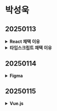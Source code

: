 # 박성욱

## 20250113
<details>
    <summary><b>React 채택 이유</b></summary>
<ul>
    <h5>React의 특징 </h5>
    <li>단방향 데이터 바인딩</li>
    <li>컴포넌트 기반 구조</li>
    <li>Virtual DOM</li>
    <li>Props와 State</li>
    <li>JSX 사용</li>
</ul>
<ul>
    <h5>React 장점</h5>
    <li>React 공식 문서와 커뮤니티가 잘 되어 있어 참조와 활용이 편하다</li>
    <li>Component 하나로 관리를 하기 때문에 간편하다</li>
    <li>다른 프레임워크나 라이브러리와 병행해서 사용하기 좋다.</li>
</ul>
</details>

<details>
   <summary><b>타입스크립트 채택 이유</b></summary>

<ul>
    <h5>타입스크립트 특징</h5>
    <li>정적 타입언어 - 컴파일 시에 자료형(타입)이 결정되는 언어</li>
    <li>컴파일 언어 - 고급 언어로 작성된 소스 코드를 저급 언어로 번역하는 언어</li>
    <h5>타입 스크립트 장점</h5>
    <li>간결하고 일관적인 구조로 이루어져 재사용성, 가독성이 좋다.</li>
    <li>높은 가독성으로 개발자의 실수를 줄여준다.</li>
</ul>
</details>

## 20250114
<details>
    <summary><b>Figma</b></summary>
<ul>
    <h5>Figma란?</h5>
    <li>피그마는 웹 기반[1] UI/UX 디자인 및 프로토타이핑, 협업툴이다</li>
    <h5>Figma의 특징</h5>
    <li>웹기반 툴이기에 별도의 설치 없이 브라우저에서 바로 실행가능하다</li>
    <li>다른 프로토타이핑 툴은 그 툴에서 작업한 내용을 별도의 공유 프로그램을 거쳐서 전달하는 방식을 사용하는 반면, Figma는 웹기반이기에 링크를 공유하여 여러 명이 동시에 작업 가능하다.  </li>
    <li>커뮤니티가 잘 되어 있어 디자이너와 개발자의 소통을 도와주는 기능이 많다.</li>
    <li>다양한 플러그인과 자동 히스토리 저장으로 편의성도 뛰어나다.</li>
</ul>
<ul>
    <h5>Figma 단축키</h5>
    <li>V 선택 도구 : 객체를 선택하거나 이동할 때 사용됩니다.</li>
    <li>A 직선 도구 : 선, 화살표, 사각형 등 직선을 그릴 때 사용됩니다.</li>
    <li>T 텍스트 도구 : 텍스트를 입력하거나 수정할 때 사용됩니다</li>
    <li>Space + 드래그 화면 이동 : 마우스 커서에 따라 원하는 영역으로 이동합니다.</li>
    <li>Ctrl +R 레이어 이름 변경 : 선택한 객체의 레이어 이름을 변경합니다.</li>
    <li>Ctrl + G 그룹화 : 여러 객체를 그룹화하여 관리하기 쉽게 만듭니다.</li>
    <li>Ctrl + Shift + G 그룹 해제 : 그룹화된 객체를 해제합니다.</li>
    <li>Ctrl + D 객체 복제 : 선택한 객체를 복제합니다.</li>
    <li>Ctrl + [ 뒤로 보내기 : 선택한 객체를 뒤로 보냅니다.</li>
    <li>Ctrl + ] 앞으로 가져오기 : 선택한 객체를 앞으로 가져옵니다.</li>
</ul>
</details>

## 20250115
<details>
    <summary><b>Vue.js</b></summary>
<ul>
    <h5>Vue.js란?</h5>
    <li>Vue.js는 자바스크립트로 개발된 컴포넌트 구조 기반 프론트엔드 프레임워크이다.</li>
    <li>React, Angular와 함께 대표적인 프론트엔드 프레임워크로 꼽힌다.</li>
</ul>
<ul>
    <h5>Vue.js의 장점</h5>
    <li>쉬운 학습 곡선</li>
    <li>Virtual DOM 기반 성능 향상</li>
    <li>컴포넌트 기반 아키텍처</li>
    <li>양방향 데이터 바인딩</li>
    <li>유연성과 점진적인 적응</li>
    <h5>Vue.js의 단점</h5>
    <li>React와 비교했을 때 상대적으로 작은 커뮤니티와 표본</li>
    <li>새로운 프레임워크로 인한 생소함</li>
    <li>상대적으로 큰 자바스크랍트 번들 크기</li>
    <li>적은 기업 지원</li>
    <h5>Vue.js의 전망</h5>
    <li>Vue의 가장 큰 장점은 React와 Angular에 비해 문법이 간단하여 학습이 비교적 수월하다는 것이다. 때문에 점점 Vue를 사용하는 기업들이 많아지고 있으며 정부가 지원하는 일부 사이트에서도 Vue 프로젝트를 구축하며 각광받고 있다. 프론트엔드 개발자에게 Vue의 중요도는 점점 더 높아질 것으로 전망된다.</li>
</ul>
</details>


